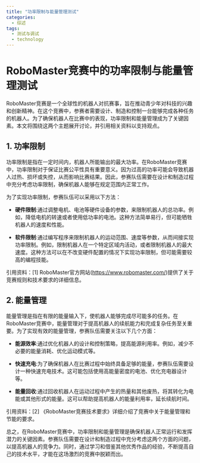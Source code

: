```yaml
---  
title: "功率限制与能量管理测试"  
categories:  
  - 综述  
tags: 
  - 测试与调试 
  - technology  
---  
```


# RoboMaster竞赛中的功率限制与能量管理测试

RoboMaster竞赛是一个全球性的机器人对抗赛事，旨在推动青少年对科技的兴趣和创新精神。在这个竞赛中，参赛者需要设计、制造和控制一台能够完成各种任务的机器人。为了确保机器人在比赛中的表现，功率限制和能量管理成为了关键因素。本文将围绕这两个主题展开讨论，并引用相关资料以支持观点。

## 1. 功率限制

功率限制是指在一定时间内，机器人所能输出的最大功率。在RoboMaster竞赛中，功率限制对于保证比赛公平性具有重要意义。因为过高的功率可能会导致机器人过热、损坏或失控，从而影响比赛结果。因此，参赛队伍需要在设计和制造过程中充分考虑功率限制，确保机器人能够在规定范围内正常工作。

为了实现功率限制，参赛队伍可以采用以下方法：

- **硬件限制**:通过调整电机、电池等硬件设备的参数，来限制机器人的总功率。例如，降低电机的转速或者使用低功率的电池。这种方法简单易行，但可能牺牲机器人的速度和性能。

- **软件限制**:通过编写程序来限制机器人的运动范围、速度等参数，从而间接实现功率限制。例如，限制机器人在一个特定区域内活动，或者限制机器人的最大速度。这种方法可以在不改变硬件配置的情况下实现功率限制，但可能需要较高的编程技能。

引用资料：[1] RoboMaster官方网站(https://www.robomaster.com/)提供了关于竞赛规则和技术要求的详细信息。

## 2. 能量管理

能量管理是指在有限的能量输入下，使机器人能够完成尽可能多的任务。在RoboMaster竞赛中，能量管理对于提高机器人的续航能力和完成复杂任务至关重要。为了实现有效的能量管理，参赛队伍需要关注以下几个方面：

- **能源效率**:通过优化机器人的设计和控制策略，提高能源利用率。例如，减少不必要的能量消耗、优化运动模式等。

- **快速充电**:为了确保机器人在比赛过程中始终具备足够的能量，参赛队伍需要设计一种快速充电技术。这可能包括使用高能量密度的电池、优化充电器设计等。

- **能量回收**:通过回收机器人在运动过程中产生的热量和其他废热，将其转化为电能或其他形式的能量。这可以帮助提高机器人的能量利用率，延长续航时间。

引用资料：[2] 《RoboMaster竞赛技术要求》详细介绍了竞赛中关于能量管理和节能的要求。

总之，在RoboMaster竞赛中，功率限制和能量管理是确保机器人正常运行和发挥潜力的关键因素。参赛队伍需要在设计和制造过程中充分考虑这两个方面的问题，以提高机器人的竞争力。同时，通过学习和借鉴其他优秀作品的经验，不断提高自己的技术水平，才能在这场激烈的竞赛中脱颖而出。 
